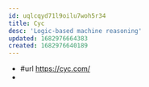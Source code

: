 ```yaml
---
id: uqlcqyd71l9oilu7woh5r34
title: Cyc
desc: 'Logic-based machine reasoning'
updated: 1682976664383
created: 1682976640189
---
```


- #url https://cyc.com/
- 